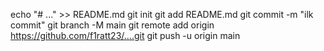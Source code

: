 echo "# ..." >> README.md 
git init 
git add README.md 
git commit -m "ilk commit" 
git branch -M main 
git remote add origin https://github.com/f1ratt23/....git
 git push -u origin main
